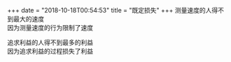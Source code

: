 +++
date = "2018-10-18T00:54:53"
title = "既定损失"
+++
测量速度的人得不到最大的速度  
因为测量速度的行为限制了速度  
  
追求利益的人得不到最多的利益  
因为追求利益的过程损失了利益  